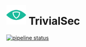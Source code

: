 # <img src=".repo/assets/icon-512x512.png"  width="52" height="52"> TrivialSec

[![pipeline status](https://gitlab.com/trivialsec/website/badges/main/pipeline.svg)](https://gitlab.com/trivialsec/website/commits/main)
